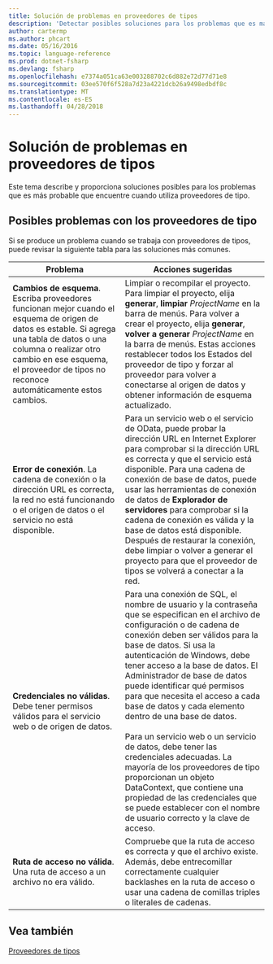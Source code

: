 ```yaml
---
title: Solución de problemas en proveedores de tipos
description: 'Detectar posibles soluciones para los problemas que es más probable que encuentre cuando se usan proveedores de tipos en F #.'
author: cartermp
ms.author: phcart
ms.date: 05/16/2016
ms.topic: language-reference
ms.prod: dotnet-fsharp
ms.devlang: fsharp
ms.openlocfilehash: e7374a051ca63e003288702c6d882e72d77d71e8
ms.sourcegitcommit: 03ee570f6f528a7d23a4221dcb26a9498edbdf8c
ms.translationtype: MT
ms.contentlocale: es-ES
ms.lasthandoff: 04/28/2018
---
```

# <a name="troubleshooting-type-providers"></a>Solución de problemas en proveedores de tipos

Este tema describe y proporciona soluciones posibles para los problemas que es más probable que encuentre cuando utiliza proveedores de tipo.


## <a name="possible-problems-with-type-providers"></a>Posibles problemas con los proveedores de tipo
Si se produce un problema cuando se trabaja con proveedores de tipos, puede revisar la siguiente tabla para las soluciones más comunes.



|Problema|Acciones sugeridas|
|-------|-----------------|
|**Cambios de esquema**. Escriba proveedores funcionan mejor cuando el esquema de origen de datos es estable. Si agrega una tabla de datos o una columna o realizar otro cambio en ese esquema, el proveedor de tipos no reconoce automáticamente estos cambios.|Limpiar o recompilar el proyecto. Para limpiar el proyecto, elija **generar**, **limpiar** *ProjectName* en la barra de menús. Para volver a crear el proyecto, elija **generar**, **volver a generar** *ProjectName* en la barra de menús. Estas acciones restablecer todos los Estados del proveedor de tipo y forzar al proveedor para volver a conectarse al origen de datos y obtener información de esquema actualizado.|
|**Error de conexión**. La cadena de conexión o la dirección URL es correcta, la red no está funcionando o el origen de datos o el servicio no está disponible.|Para un servicio web o el servicio de OData, puede probar la dirección URL en Internet Explorer para comprobar si la dirección URL es correcta y que el servicio está disponible. Para una cadena de conexión de base de datos, puede usar las herramientas de conexión de datos de **Explorador de servidores** para comprobar si la cadena de conexión es válida y la base de datos está disponible. Después de restaurar la conexión, debe limpiar o volver a generar el proyecto para que el proveedor de tipos se volverá a conectar a la red.|
|**Credenciales no válidas**. Debe tener permisos válidos para el servicio web o de origen de datos.|Para una conexión de SQL, el nombre de usuario y la contraseña que se especifican en el archivo de configuración o de cadena de conexión deben ser válidos para la base de datos. Si usa la autenticación de Windows, debe tener acceso a la base de datos. El Administrador de base de datos puede identificar qué permisos para que necesita el acceso a cada base de datos y cada elemento dentro de una base de datos.<br /><br />Para un servicio web o un servicio de datos, debe tener las credenciales adecuadas. La mayoría de los proveedores de tipo proporcionan un objeto DataContext, que contiene una propiedad de las credenciales que se puede establecer con el nombre de usuario correcto y la clave de acceso.|
|**Ruta de acceso no válida**. Una ruta de acceso a un archivo no era válido.|Compruebe que la ruta de acceso es correcta y que el archivo existe. Además, debe entrecomillar correctamente cualquier backlashes en la ruta de acceso o usar una cadena de comillas triples o literales de cadenas.|

## <a name="see-also"></a>Vea también
[Proveedores de tipos](index.md)
